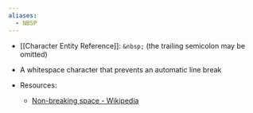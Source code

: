 ```yaml
---
aliases:
  - NBSP
---
```

- [[Character Entity Reference]]: `&nbsp;` (the trailing semicolon may be omitted)
- A whitespace character that prevents an automatic line break

- Resources:
	- [Non-breaking space - Wikipedia](https://en.wikipedia.org/wiki/Non-breaking_space)